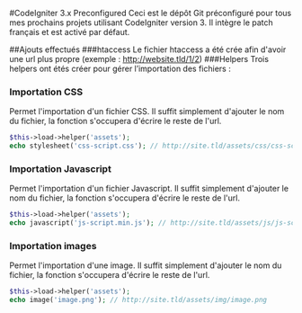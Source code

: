 ﻿#CodeIgniter 3.x Preconfigured
Ceci est le dépôt Git préconfiguré pour tous mes prochains projets utilisant CodeIgniter version 3. Il intègre le patch français et est activé par défaut.

##Ajouts effectués
###htaccess
Le fichier htaccess a été crée afin d'avoir une url plus propre (exemple : http://website.tld/1/2)
###Helpers
Trois helpers ont étés créer pour gérer l’importation des fichiers :
### Importation CSS
Permet l'importation d'un fichier CSS. Il suffit simplement d'ajouter le nom du fichier, la fonction s'occupera d'écrire le reste de l'url.
```php
$this->load->helper('assets');
echo stylesheet('css-script.css'); // http://site.tld/assets/css/css-script.css
```

### Importation Javascript
Permet l'importation d'un fichier Javascript. Il suffit simplement d'ajouter le nom du fichier, la fonction s'occupera d'écrire le reste de l'url.
```php
$this->load->helper('assets');
echo javascript('js-script.min.js'); // http://site.tld/assets/js/js-script.min.js
```

### Importation images
Permet l'importation d'une image. Il suffit simplement d'ajouter le nom du fichier, la fonction s'occupera d'écrire le reste de l'url.
```php
$this->load->helper('assets');
echo image('image.png'); // http://site.tld/assets/img/image.png
```



